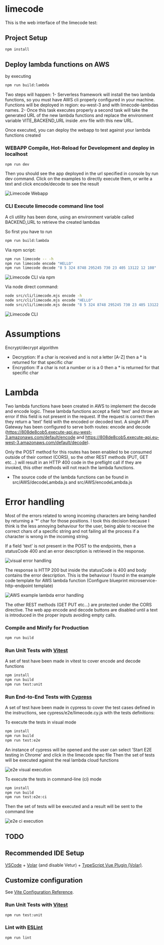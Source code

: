 # limecode
This is the web interface of the limecode test:

## Project Setup

```sh
npm install
```
## Deploy lambda functions on AWS

by executing

```sh
npm run build:lambda
```
Two steps will happen:
  1- Serverless framework will install the two lambda functions, so you must have AWS cli properly configured in your machine. Functions will be deployed in region: eu-west-3 and with limecode-lambdas names.
  2- Once this task executes properly a second task will take the generated URL of the new lambda functions and replace the environment variable VITE_BACKEND_URL inside .env file with this new URL.

Once executed, you can deploy the webapp to test against your lambda functions created


### WEBAPP Compile, Hot-Reload for Development and deploy in localhost

```sh
npm run dev
```
Then you should see the app deployed in the url specified in console by run dev command. Click on the examples to directly execute them, or write a text and click encode/decode to see the result

![Limecode Webapp](/screenshots/webapp.png)



### CLI Execute limecode command line tool

A cli utility has been done, using an environment variable called BACKEND_URL to retrieve the created lambdas

So first you have to run 

```sh
npm run build:lambda
```

Via npm script:

```sh
npm run limecode -- -h
npm run limecode encode "HELLO"
npm run limecode decode "8 5 324 8748 295245 730 23 405 13122 12 108"
```

![Limecode CLI via npm](/screenshots/limecode_cli2.png)


Via node direct command:

```sh
node src/cli/limecode.mjs encode -h
node src/cli/limecode.mjs encode "HELLO" 
node src/cli/limecode.mjs decode "8 5 324 8748 295245 730 23 405 13122 12 108"
```

![Limecode CLI](/screenshots/limecode_cli.png)


# Assumptions

Encrypt/decrypt algorithm
* Decryption: If a char is received and is not a letter [A-Z] then a * is returned for that specific char
* Encryption: If a char is not a number or is a 0 then a * is returned for that specific char


# Lambda

Two lambda functions have been created in AWS to implement the decode and encode logic. These lambda functions accept a field 'text' and throw an error if this field is not present in the request. If the request is correct then they return a 'text' field with the encoded or decoded text.
A single API Gateway has been configured to serve both routes: encode and decode (https://808de8cob5.execute-api.eu-west-3.amazonaws.com/default/encode and https://808de8cob5.execute-api.eu-west-3.amazonaws.com/default/decode).  


Only the POST method for this routes has been enabled to be consumed outside of their context (CORS), so the other REST methods (PUT, GET etc...) will result in an HTTP 400 code in the preflight call if they are invoked, this other methods will not reach the lambda functions.  

* The source code of the lambda functions can be found in src/AWS/decodeLambda.js and src/AWS/encodeLambda.js

# Error handling

Most of the errors related to wrong incoming characters are being handled by returning a '*' char for those positions. I took this decision because I think is the less annoying behaviour for the user, being able to receive the correct chars of a specific string and not failing all the process if a character is wrong in the incoming string.  

If a field 'text' is not present in the POST to the endpoints, then a statusCode 400 and an error description is retrieved in the response.

![visual error handling](/screenshots/errorHandling.png)

The response is HTTP 200 but inside the statusCode is 400 and body contains the error description. This is the behaviour I found in the example code template for AWS lambda function (Configure blueprint microservice-http-endpoint template)

![AWS example lambda error handling](/screenshots/errorHandling2.png)


The other REST methods (GET PUT etc...) are protected under the CORS directive.
The web app encode and decode buttons are disabled until a text is introduced in the proper inputs avoiding empty calls.


### Compile and Minify for Production

```sh
npm run build
```

### Run Unit Tests with [Vitest](https://vitest.dev/)
A set of test have been made in vitest to cover encode and decode functions
```sh
npm install
npm run build
npm run test:unit
```


### Run End-to-End Tests with [Cypress](https://www.cypress.io/)

A set of test have been made in cypress to cover the test cases defined in the instructions, see cypress/e2e/limecode.cy.js with the tests definitions:

To execute the tests in visual mode
```sh
npm install
npm run build
npm run test:e2e
```
An instance of cypress will be opened and the user can select 'Start E2E testing in Chrome' and click in the limecode spec file
Then the set of tests will be executed against the real lambda cloud functions

![e2e visual execution](/screenshots/e2etests.png)

To execute the tests in command-line (ci) mode
```sh
npm install
npm run build
npm run test:e2e:ci
```

Then the set of tests will be executed and a result will be sent to the command line

![e2e ci execution](/screenshots/e2etests_ci.png)


## TODO


## Recommended IDE Setup

[VSCode](https://code.visualstudio.com/) + [Volar](https://marketplace.visualstudio.com/items?itemName=Vue.volar) (and disable Vetur) + [TypeScript Vue Plugin (Volar)](https://marketplace.visualstudio.com/items?itemName=Vue.vscode-typescript-vue-plugin).

## Customize configuration

See [Vite Configuration Reference](https://vitejs.dev/config/).



### Run Unit Tests with [Vitest](https://vitest.dev/)

```sh
npm run test:unit
```


### Lint with [ESLint](https://eslint.org/)

```sh
npm run lint
```
